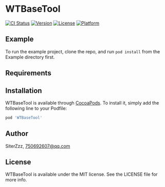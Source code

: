 # WTBaseTool

[![CI Status](https://img.shields.io/travis/SiterZzz/WTBaseTool.svg?style=flat)](https://travis-ci.org/SiterZzz/WTBaseTool)
[![Version](https://img.shields.io/cocoapods/v/WTBaseTool.svg?style=flat)](https://cocoapods.org/pods/WTBaseTool)
[![License](https://img.shields.io/cocoapods/l/WTBaseTool.svg?style=flat)](https://cocoapods.org/pods/WTBaseTool)
[![Platform](https://img.shields.io/cocoapods/p/WTBaseTool.svg?style=flat)](https://cocoapods.org/pods/WTBaseTool)

## Example

To run the example project, clone the repo, and run `pod install` from the Example directory first.

## Requirements

## Installation

WTBaseTool is available through [CocoaPods](https://cocoapods.org). To install
it, simply add the following line to your Podfile:

```ruby
pod 'WTBaseTool'
```

## Author

SiterZzz, 750692607@qq.com

## License

WTBaseTool is available under the MIT license. See the LICENSE file for more info.
